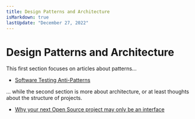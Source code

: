 ```yaml
---
title: Design Patterns and Architecture
isMarkdown: true
lastUpdate: "December 27, 2022"
---
```


# Design Patterns and Architecture

This first section focuses on articles about patterns...

- [Software Testing Anti-Patterns](http://blog.codepipes.com/testing/software-testing-antipatterns.html)

... while the second section is more about architecture, or at least thoughts about the structure of projects.

- [Why your next Open Source project may only be an interface](https://www.oreilly.com/ideas/why-your-next-open-source-project-may-only-be-an-interface)


